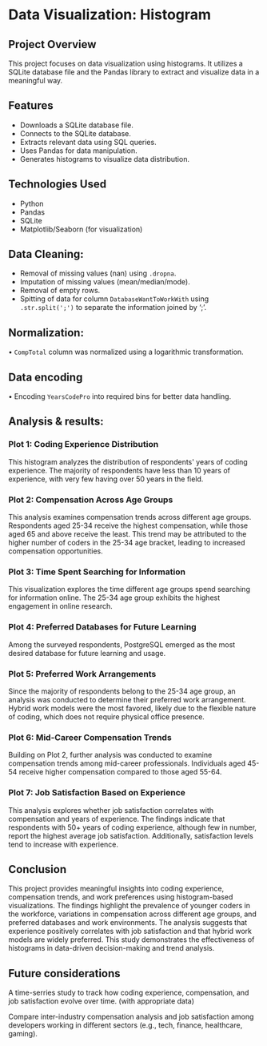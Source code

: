 # Data Visualization: Histogram

## Project Overview
This project focuses on data visualization using histograms. It utilizes a SQLite database file and the Pandas library to extract and visualize data in a meaningful way.

## Features

- Downloads a SQLite database file.
- Connects to the SQLite database.
- Extracts relevant data using SQL queries.
- Uses Pandas for data manipulation.
- Generates histograms to visualize data distribution.

## Technologies Used

-	Python
-	Pandas
-	SQLite
-	Matplotlib/Seaborn (for visualization)

## Data Cleaning:

-	Removal of missing values (nan) using `.dropna`.
-	Imputation of missing values (mean/median/mode).
-	Removal of empty rows.
-	Spitting of data for column `DatabaseWantToWorkWith` using `.str.split(';')` to separate the information joined by ‘;’.

## Normalization:

•	`CompTotal` column was normalized using a logarithmic transformation.

## Data encoding 

•	Encoding `YearsCodePro` into required bins for better data handling.

## Analysis & results:

### Plot 1: Coding Experience Distribution

This histogram analyzes the distribution of respondents' years of coding experience. The majority of respondents have less than 10 years of experience, with very few having over 50 years in the field.

### Plot 2: Compensation Across Age Groups

This analysis examines compensation trends across different age groups. Respondents aged 25-34 receive the highest compensation, while those aged 65 and above receive the least. This trend may be attributed to the higher number of coders in the 25-34 age bracket, leading to increased compensation opportunities.

### Plot 3: Time Spent Searching for Information

This visualization explores the time different age groups spend searching for information online. The 25-34 age group exhibits the highest engagement in online research.

### Plot 4: Preferred Databases for Future Learning

Among the surveyed respondents, PostgreSQL emerged as the most desired database for future learning and usage.

### Plot 5: Preferred Work Arrangements

Since the majority of respondents belong to the 25-34 age group, an analysis was conducted to determine their preferred work arrangement. Hybrid work models were the most favored, likely due to the flexible nature of coding, which does not require physical office presence.

### Plot 6: Mid-Career Compensation Trends

Building on Plot 2, further analysis was conducted to examine compensation trends among mid-career professionals. Individuals aged 45-54 receive higher compensation compared to those aged 55-64.

### Plot 7: Job Satisfaction Based on Experience

This analysis explores whether job satisfaction correlates with compensation and years of experience. The findings indicate that respondents with 50+ years of coding experience, although few in number, report the highest average job satisfaction. Additionally, satisfaction levels tend to increase with experience.

## Conclusion

This project provides meaningful insights into coding experience, compensation trends, and work preferences using histogram-based visualizations. The findings highlight the prevalence of younger coders in the workforce, variations in compensation across different age groups, and preferred databases and work environments. The analysis suggests that experience positively correlates with job satisfaction and that hybrid work models are widely preferred. This study demonstrates the effectiveness of histograms in data-driven decision-making and trend analysis.

## Future considerations

A time-serries study to track how coding experience, compensation, and job satisfaction evolve over time. (with appropriate data)

Compare inter-industry compensation analysis and job satisfaction among developers working in different sectors (e.g., tech, finance, healthcare, gaming).


